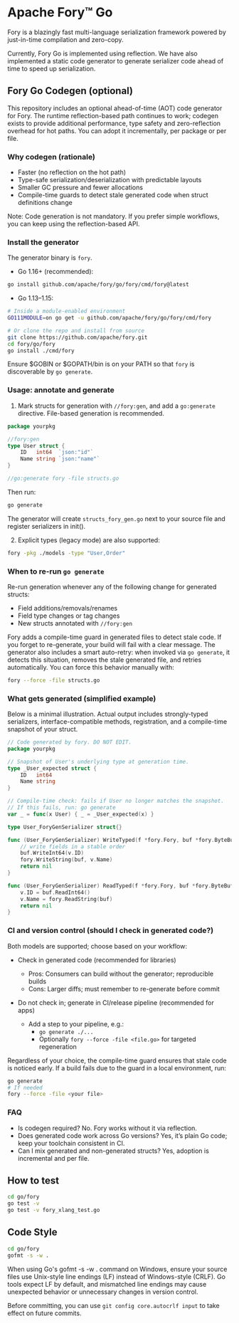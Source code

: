 # Apache Fory™ Go

Fory is a blazingly fast multi-language serialization framework powered by just-in-time compilation and zero-copy.

Currently, Fory Go is implemented using reflection. We have also implemented a static code generator to generate serializer code ahead of time to speed up serialization.

## Fory Go Codegen (optional)

This repository includes an optional ahead-of-time (AOT) code generator for Fory. The runtime reflection-based path continues to work; codegen exists to provide additional performance, type safety and zero-reflection overhead for hot paths. You can adopt it incrementally, per package or per file.

### Why codegen (rationale)

- Faster (no reflection on the hot path)
- Type-safe serialization/deserialization with predictable layouts
- Smaller GC pressure and fewer allocations
- Compile-time guards to detect stale generated code when struct definitions change

Note: Code generation is not mandatory. If you prefer simple workflows, you can keep using the reflection-based API.

### Install the generator

The generator binary is `fory`.

- Go 1.16+ (recommended):

```bash
go install github.com/apache/fory/go/fory/cmd/fory@latest
```

- Go 1.13–1.15:

```bash
# Inside a module-enabled environment
GO111MODULE=on go get -u github.com/apache/fory/go/fory/cmd/fory

# Or clone the repo and install from source
git clone https://github.com/apache/fory.git
cd fory/go/fory
go install ./cmd/fory
```

Ensure $GOBIN or $GOPATH/bin is on your PATH so that `fory` is discoverable by `go generate`.

### Usage: annotate and generate

1. Mark structs for generation with `//fory:gen`, and add a `go:generate` directive. File-based generation is recommended.

```go
package yourpkg

//fory:gen
type User struct {
    ID   int64  `json:"id"`
    Name string `json:"name"`
}

//go:generate fory -file structs.go
```

Then run:

```bash
go generate
```

The generator will create `structs_fory_gen.go` next to your source file and register serializers in init().

2. Explicit types (legacy mode) are also supported:

```bash
fory -pkg ./models -type "User,Order"
```

### When to re-run `go generate`

Re-run generation whenever any of the following change for generated structs:

- Field additions/removals/renames
- Field type changes or tag changes
- New structs annotated with `//fory:gen`

Fory adds a compile-time guard in generated files to detect stale code. If you forget to re-generate, your build will fail with a clear message. The generator also includes a smart auto-retry: when invoked via `go generate`, it detects this situation, removes the stale generated file, and retries automatically. You can force this behavior manually with:

```bash
fory --force -file structs.go
```

### What gets generated (simplified example)

Below is a minimal illustration. Actual output includes strongly-typed serializers, interface-compatible methods, registration, and a compile-time snapshot of your struct.

```go
// Code generated by fory. DO NOT EDIT.
package yourpkg

// Snapshot of User's underlying type at generation time.
type _User_expected struct {
    ID   int64
    Name string
}

// Compile-time check: fails if User no longer matches the snapshot.
// If this fails, run: go generate
var _ = func(x User) { _ = _User_expected(x) }

type User_ForyGenSerializer struct{}

func (User_ForyGenSerializer) WriteTyped(f *fory.Fory, buf *fory.ByteBuffer, v *User) error {
    // write fields in a stable order
    buf.WriteInt64(v.ID)
    fory.WriteString(buf, v.Name)
    return nil
}

func (User_ForyGenSerializer) ReadTyped(f *fory.Fory, buf *fory.ByteBuffer, v *User) error {
    v.ID = buf.ReadInt64()
    v.Name = fory.ReadString(buf)
    return nil
}
```

### CI and version control (should I check in generated code?)

Both models are supported; choose based on your workflow:

- Check in generated code (recommended for libraries)
  - Pros: Consumers can build without the generator; reproducible builds
  - Cons: Larger diffs; must remember to re-generate before commit

- Do not check in; generate in CI/release pipeline (recommended for apps)
  - Add a step to your pipeline, e.g.:
    - `go generate ./...`
    - Optionally `fory --force -file <file.go>` for targeted regeneration

Regardless of your choice, the compile-time guard ensures that stale code is noticed early. If a build fails due to the guard in a local environment, run:

```bash
go generate
# If needed
fory --force -file <your file>
```

### FAQ

- Is codegen required? No. Fory works without it via reflection.
- Does generated code work across Go versions? Yes, it’s plain Go code; keep your toolchain consistent in CI.
- Can I mix generated and non-generated structs? Yes, adoption is incremental and per file.

## How to test

```bash
cd go/fory
go test -v
go test -v fory_xlang_test.go
```

## Code Style

```bash
cd go/fory
gofmt -s -w .
```

When using Go's gofmt -s -w . command on Windows, ensure your source files use Unix-style line endings (LF) instead of Windows-style (CRLF). Go tools expect LF by default, and mismatched line endings may cause unexpected behavior or unnecessary changes in version control.

Before committing, you can use `git config core.autocrlf input` to take effect on future commits.
